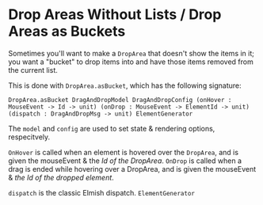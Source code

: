 # Drop Areas Without Lists / Drop Areas as Buckets

Sometimes you'll want to make a `DropArea` that doesn't show the items in it; you want a "bucket" to drop items into and have those items removed from the current list.

This is done with `DropArea.asBucket`, which has the following signature:

`DropArea.asBucket DragAndDropModel DragAndDropConfig (onHover : MouseEvent -> Id -> unit) (onDrop : MouseEvent -> ElementId -> unit) (dispatch : DragAndDropMsg -> unit) ElementGenerator`

The `model` and `config` are used to set state & rendering options, respecitvely.

`OnHover` is called when an element is hovered over the `DropArea`, and is given the mouseEvent & the _Id of the DropArea_. `OnDrop` is called when a drag is ended while hovering over a DropArea, and is given the mouseEvent & _the Id of the dropped element_. 

`dispatch` is the classic Elmish dispatch. `ElementGenerator` 